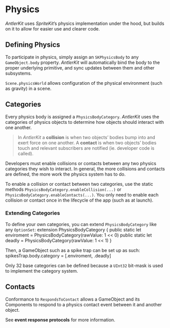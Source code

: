 # Physics
*AntlerKit* uses *SpriteKit*’s physics implementation under the hood, but builds on it to allow for easier use and clearer code.

## Defining Physics
To participate in physics, simply assign an `SKPhysicsBody` to any `GameObject.body` property. *AntlerKit* will automatically bind the body to the proper underlying primitive, and sync updates between them and other subsystems.

`Scene.physicsWorld` allows configuration of the physical environment (such as gravity) in a scene.

## Categories
Every physics body is assigned a `PhysicsBodyCategory`. *AntlerKit* uses the categories of physics objects to determine how objects should interact with one another.

> In *AntlerKit* a **collision** is when two objects’ bodies bump into and exert force on one another. A **contact** is when two objects’ bodies touch and relevant subscribers are notified (ie. developer code is called).

Developers must enable collisions or contacts between any two physics categories they wish to interact. In general, the more collisions and contacts are defined, the more work the physics system has to do.

To enable a collision or contact between two categories, use the static methods `PhysicsBodyCategory.enableCollision(...)` or `PhysicsBodyCategory.enableContacts(...)`. You only need to enable each collision or contact once in the lifecycle of the app (such as at launch).

### Extending Categories
To define your own categories, you can extend `PhysicsBodyCategory` like any `OptionSet`:
	extension PhysicsBodyCategory {
		public static let enviroment = PhysicsBodyCategory(rawValue: 1 << 0)
		public static let deadly = PhysicsBodyCategory(rawValue: 1 << 1) 
	}

Then, a GameObject such as a spike trap can be set up as such:
	spikesTrap.body.category = [.enviroment, .deadly]

Only 32 base categories can be defined because a `UInt32` bit-mask is used to implement the category system.

## Contacts
Conformance to `RespondsToContact` allows a GameObject and its Components to respond to a physics contact event between it and another object.

See **event response protocols** for more information.